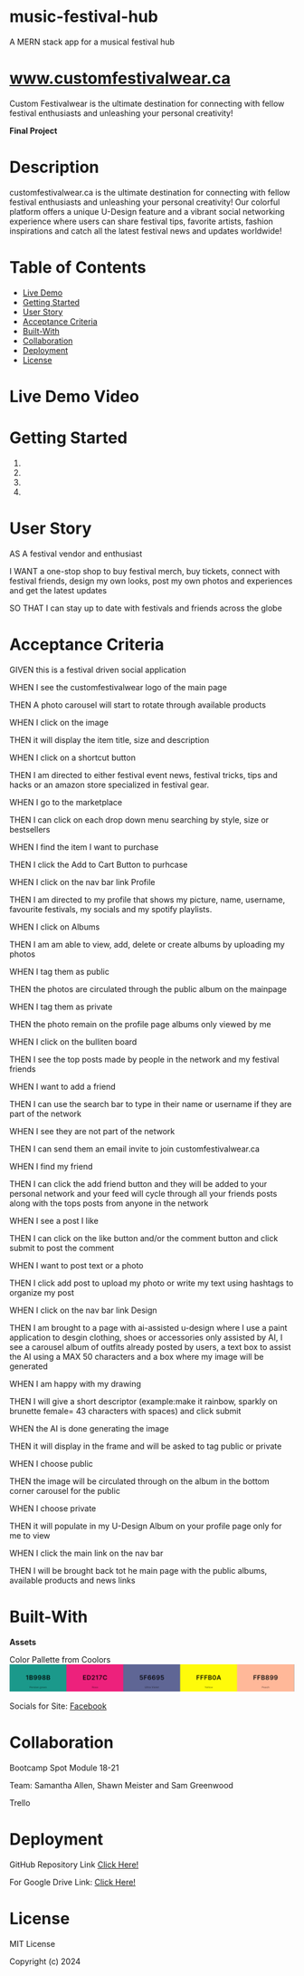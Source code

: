 # music-festival-hub

A MERN stack app for a musical festival hub

# www.customfestivalwear.ca
Custom Festivalwear is the ultimate destination for connecting with fellow festival enthusiasts and unleashing your personal creativity! 

**Final Project**

# Description

customfestivalwear.ca is the ultimate destination for connecting with fellow festival enthusiasts and unleashing your personal creativity! Our colorful platform offers a unique U-Design feature and a vibrant social networking experience where users can share festival tips, favorite artists, fashion inspirations and catch all the latest festival news and updates worldwide! 

# Table of Contents

- [Live Demo](#live-demo)
- [Getting Started](#getting-started)
- [User Story](#user-story)
- [Acceptance Criteria](#acceptance-criteria)
- [Built-With](#built-with)
- [Collaboration](#collaboration)
- [Deployment](#deployment)
- [License](#license)

# Live Demo Video



# Getting Started

1. 
2. 
3. 
4. 

# User Story

AS A festival vendor and enthusiast

I WANT a one-stop shop to buy festival merch, buy tickets, connect with festival friends, design my own looks, post my own photos and experiences and get the latest updates

SO THAT I can stay up to date with festivals and friends across the globe

# Acceptance Criteria

GIVEN  this is a festival driven social application

WHEN I see the customfestivalwear logo of the main page

THEN A photo carousel will start to rotate through available products

WHEN I click on the image  

THEN it will display the item title, size and description

WHEN I click on a shortcut button 

THEN I am directed to either festival event news, festival tricks, tips and hacks or an amazon store specialized in festival gear.

WHEN I go to the marketplace

THEN I can click on each drop down menu searching by style, size or bestsellers

WHEN I find the item I want to purchase 

THEN I click the Add to Cart Button to purhcase 

WHEN I click on the nav bar link Profile 

THEN I am directed to my profile that shows my picture, name, username, favourite festivals, my socials and my spotify playlists.

WHEN I click on Albums

THEN I am am able to view, add, delete or create albums by uploading my photos

WHEN I tag them as public 

THEN the photos are circulated through the public album on the mainpage

WHEN I tag them as private

THEN the photo remain on the profile page albums only viewed by me

WHEN I click on the bulliten board 

THEN I see the top posts made by people in the network and my festival friends

WHEN I want to add a friend 

THEN I can use the search bar to type in their name or username if they are part of the network

WHEN I see they are not part of the network 

THEN I can send them an email invite to join customfestivalwear.ca

WHEN I find my friend

THEN I can click the add friend button and they will be added to your personal network and your feed will cycle through all your friends posts along with the tops posts from anyone in the network

WHEN I see a post I like 

THEN I can click on the like button and/or the comment button and click submit to post the comment

WHEN I want to post text or a photo 

THEN I click add post to upload my photo or write my text using hashtags to organize my post

WHEN I click on the nav bar link Design

THEN I am brought to a page with ai-assisted u-design where I use a paint application to desgin clothing, shoes or accessories only assisted by AI, I see a carousel album of outfits already posted by users, a text box to assist the AI using a MAX 50 characters and a box where my image will be generated

WHEN I am happy with my drawing

THEN I will give a short descriptor (example:make it rainbow, sparkly on brunette female= 43 characters with spaces) and click submit

WHEN the AI is done generating the image

THEN it will display in the frame and will be asked to tag public or private

WHEN I choose public 

THEN the image will be circulated through on the album in the bottom corner carousel for the public 

WHEN I choose private

THEN it will populate in my U-Design Album on your profile page only for me to view

WHEN I click the main link on the nav bar

THEN I will be brought back tot he main page with the public albums, available products and news links

# Built-With


**Assets**

Color Pallette from Coolors
![alt text](client/public/coolors.png)

Socials for Site: [Facebook ](https://https://www.facebook.com/customfestivalwear) 

# Collaboration

Bootcamp Spot Module 18-21

Team: Samantha Allen, Shawn Meister and Sam Greenwood

Trello

# Deployment

GitHub Repository Link [Click Here!](https://github.com/CookingMeister/music-festival-hub.git)

For Google Drive Link: [Click Here!]( https://)

# License

MIT License

Copyright (c) 2024 